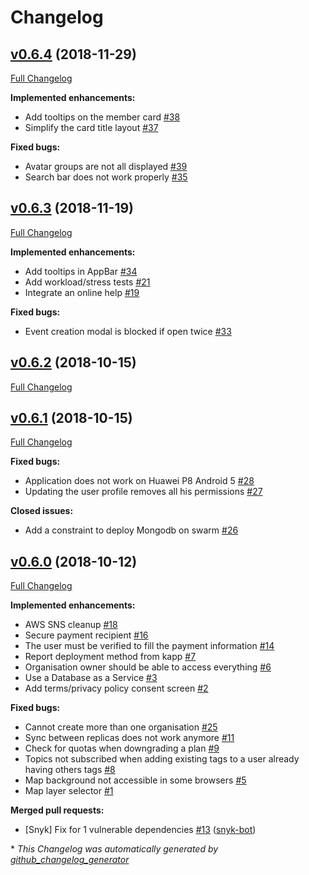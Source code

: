 # Changelog

## [v0.6.4](https://github.com/kalisio/aktnmap/tree/v0.6.4) (2018-11-29)

[Full Changelog](https://github.com/kalisio/aktnmap/compare/v0.6.3...v0.6.4)

**Implemented enhancements:**

- Add tooltips on the member card [\#38](https://github.com/kalisio/aktnmap/issues/38)
- Simplify the card title layout  [\#37](https://github.com/kalisio/aktnmap/issues/37)

**Fixed bugs:**

- Avatar groups are not all displayed  [\#39](https://github.com/kalisio/aktnmap/issues/39)
- Search bar does not work properly [\#35](https://github.com/kalisio/aktnmap/issues/35)

## [v0.6.3](https://github.com/kalisio/aktnmap/tree/v0.6.3) (2018-11-19)

[Full Changelog](https://github.com/kalisio/aktnmap/compare/v0.6.2...v0.6.3)

**Implemented enhancements:**

- Add tooltips in AppBar [\#34](https://github.com/kalisio/aktnmap/issues/34)
- Add workload/stress tests [\#21](https://github.com/kalisio/aktnmap/issues/21)
- Integrate an online help [\#19](https://github.com/kalisio/aktnmap/issues/19)

**Fixed bugs:**

- Event creation modal is blocked if open twice [\#33](https://github.com/kalisio/aktnmap/issues/33)

## [v0.6.2](https://github.com/kalisio/aktnmap/tree/v0.6.2) (2018-10-15)

[Full Changelog](https://github.com/kalisio/aktnmap/compare/v0.6.1...v0.6.2)

## [v0.6.1](https://github.com/kalisio/aktnmap/tree/v0.6.1) (2018-10-15)

[Full Changelog](https://github.com/kalisio/aktnmap/compare/v0.6.0...v0.6.1)

**Fixed bugs:**

- Application does not work on Huawei P8 Android 5 [\#28](https://github.com/kalisio/aktnmap/issues/28)
- Updating the user profile removes all his permissions [\#27](https://github.com/kalisio/aktnmap/issues/27)

**Closed issues:**

- Add a constraint to deploy Mongodb on swarm [\#26](https://github.com/kalisio/aktnmap/issues/26)

## [v0.6.0](https://github.com/kalisio/aktnmap/tree/v0.6.0) (2018-10-12)

[Full Changelog](https://github.com/kalisio/aktnmap/compare/2a2837264443192596b034d3b7740f7159f4c504...v0.6.0)

**Implemented enhancements:**

- AWS SNS cleanup [\#18](https://github.com/kalisio/aktnmap/issues/18)
- Secure payment recipient [\#16](https://github.com/kalisio/aktnmap/issues/16)
- The user must be verified to fill the payment information [\#14](https://github.com/kalisio/aktnmap/issues/14)
- Report deployment method from kapp [\#7](https://github.com/kalisio/aktnmap/issues/7)
- Organisation owner should be able to access everything [\#6](https://github.com/kalisio/aktnmap/issues/6)
- Use a Database as a Service [\#3](https://github.com/kalisio/aktnmap/issues/3)
- Add terms/privacy policy consent screen [\#2](https://github.com/kalisio/aktnmap/issues/2)

**Fixed bugs:**

- Cannot create more than one organisation [\#25](https://github.com/kalisio/aktnmap/issues/25)
- Sync between replicas does not work anymore [\#11](https://github.com/kalisio/aktnmap/issues/11)
- Check for quotas when downgrading a plan [\#9](https://github.com/kalisio/aktnmap/issues/9)
- Topics not subscribed when adding existing tags to a user already having others tags [\#8](https://github.com/kalisio/aktnmap/issues/8)
- Map background not accessible in some browsers [\#5](https://github.com/kalisio/aktnmap/issues/5)
- Map layer selector [\#1](https://github.com/kalisio/aktnmap/issues/1)

**Merged pull requests:**

- \[Snyk\] Fix for 1 vulnerable dependencies [\#13](https://github.com/kalisio/aktnmap/pull/13) ([snyk-bot](https://github.com/snyk-bot))



\* *This Changelog was automatically generated by [github_changelog_generator](https://github.com/skywinder/Github-Changelog-Generator)*